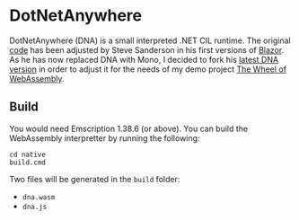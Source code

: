 # DotNetAnywhere

DotNetAnywhere (DNA) is a small interpreted .NET CIL runtime. The original [code](https://github.com/chrisdunelm/DotNetAnywhere) has been adjusted by Steve Sanderson in his first versions of [Blazor](https://blazor.net). As he has now replaced DNA with Mono, I decided to fork his [latest DNA version](https://github.com/SteveSanderson/Blazor/tree/150aeeb0965bd4b7a24412d239d836016c6b4238) in order to adjust it for the needs of my demo project [The Wheel of WebAssembly](https://github.com/boyanio/wasm-wheel).

## Build

You would need Emscription 1.38.6 (or above). You can build the WebAssembly interpretter by running the following:

```
cd native
build.cmd
```

Two files will be generated in the `build` folder:
- `dna.wasm`
- `dna.js`